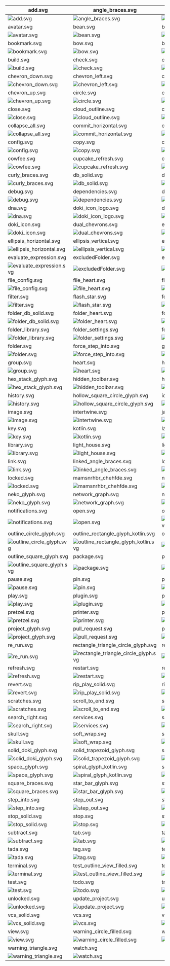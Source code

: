| add.svg                                                                | angle_braces.svg                                                                             | arrow_right.svg                                                                     |
| ---------------------------------------------------------------------- | -------------------------------------------------------------------------------------------- | ----------------------------------------------------------------------------------- |
| ![add.svg](./icons/exported/add.svg)                                   | ![angle_braces.svg](./icons/exported/angle_braces.svg)                                       | ![arrow_right.svg](./icons/exported/arrow_right.svg)                                |
| avatar.svg                                                             | bean.svg                                                                                     | boat.svg                                                                            |
| ![avatar.svg](./icons/exported/avatar.svg)                             | ![bean.svg](./icons/exported/bean.svg)                                                       | ![boat.svg](./icons/exported/boat.svg)                                              |
| bookmark.svg                                                           | bow.svg                                                                                      | breakpoint.svg                                                                      |
| ![bookmark.svg](./icons/exported/bookmark.svg)                         | ![bow.svg](./icons/exported/bow.svg)                                                         | ![breakpoint.svg](./icons/exported/breakpoint.svg)                                  |
| build.svg                                                              | check.svg                                                                                    | cherry.svg                                                                          |
| ![build.svg](./icons/exported/build.svg)                               | ![check.svg](./icons/exported/check.svg)                                                     | ![cherry.svg](./icons/exported/cherry.svg)                                          |
| chevron_down.svg                                                       | chevron_left.svg                                                                             | chevron_right.svg                                                                   |
| ![chevron_down.svg](./icons/exported/chevron_down.svg)                 | ![chevron_left.svg](./icons/exported/chevron_left.svg)                                       | ![chevron_right.svg](./icons/exported/chevron_right.svg)                            |
| chevron_up.svg                                                         | circle.svg                                                                                   | clear_text.svg                                                                      |
| ![chevron_up.svg](./icons/exported/chevron_up.svg)                     | ![circle.svg](./icons/exported/circle.svg)                                                   | ![clear_text.svg](./icons/exported/clear_text.svg)                                  |
| close.svg                                                              | cloud_outline.svg                                                                            | cloud.svg                                                                           |
| ![close.svg](./icons/exported/close.svg)                               | ![cloud_outline.svg](./icons/exported/cloud_outline.svg)                                     | ![cloud.svg](./icons/exported/cloud.svg)                                            |
| collapse_all.svg                                                       | commit_horizontal.svg                                                                        | commit_vertical.svg                                                                 |
| ![collapse_all.svg](./icons/exported/collapse_all.svg)                 | ![commit_horizontal.svg](./icons/exported/commit_horizontal.svg)                             | ![commit_vertical.svg](./icons/exported/commit_vertical.svg)                        |
| config.svg                                                             | copy.svg                                                                                     | coverage.svg                                                                        |
| ![config.svg](./icons/exported/config.svg)                             | ![copy.svg](./icons/exported/copy.svg)                                                       | ![coverage.svg](./icons/exported/coverage.svg)                                      |
| cowfee.svg                                                             | cupcake_refresh.svg                                                                          | cupcake.svg                                                                         |
| ![cowfee.svg](./icons/exported/cowfee.svg)                             | ![cupcake_refresh.svg](./icons/oneOffs/cupcake_refresh.svg)                                  | ![cupcake.svg](./icons/exported/cupcake.svg)                                        |
| curly_braces.svg                                                       | db_solid.svg                                                                                 | db.svg                                                                              |
| ![curly_braces.svg](./icons/exported/curly_braces.svg)                 | ![db_solid.svg](./icons/exported/db_solid.svg)                                               | ![db.svg](./icons/exported/db.svg)                                                  |
| debug.svg                                                              | dependencies.svg                                                                             | disabled_breakpoint.svg                                                             |
| ![debug.svg](./icons/exported/debug.svg)                               | ![dependencies.svg](./icons/exported/dependencies.svg)                                       | ![disabled_breakpoint.svg](./icons/exported/disabled_breakpoint.svg)                |
| dna.svg                                                                | doki_icon_logo.svg                                                                           | doki_icon_settings.svg                                                              |
| ![dna.svg](./icons/exported/dna.svg)                                   | ![doki_icon_logo.svg](./icons/exported/doki_icon_logo.svg)                                   | ![doki_icon_settings.svg](./icons/oneOffs/doki_icon_settings.svg)                   |
| doki_icon.svg                                                          | dual_chevrons.svg                                                                            | edit.svg                                                                            |
| ![doki_icon.svg](./icons/exported/doki_icon.svg)                       | ![dual_chevrons.svg](./icons/exported/dual_chevrons.svg)                                     | ![edit.svg](./icons/exported/edit.svg)                                              |
| ellipsis_horizontal.svg                                                | ellipsis_vertical.svg                                                                        | error_circle.svg                                                                    |
| ![ellipsis_horizontal.svg](./icons/exported/ellipsis_horizontal.svg)   | ![ellipsis_vertical.svg](./icons/exported/ellipsis_vertical.svg)                             | ![error_circle.svg](./icons/exported/error_circle.svg)                              |
| evaluate_expression.svg                                                | excludedFolder.svg                                                                           | expand_all.svg                                                                      |
| ![evaluate_expression.svg](./icons/exported/evaluate_expression.svg)   | ![excludedFolder.svg](./icons/oneOffs/excludedFolder.svg)                                    | ![expand_all.svg](./icons/exported/expand_all.svg)                                  |
| file_config.svg                                                        | file_heart.svg                                                                               | file.svg                                                                            |
| ![file_config.svg](./icons/oneOffs/file_config.svg)                    | ![file_heart.svg](./icons/oneOffs/file_heart.svg)                                            | ![file.svg](./icons/exported/file.svg)                                              |
| filter.svg                                                             | flash_star.svg                                                                               | folder_cowfee.svg                                                                   |
| ![filter.svg](./icons/exported/filter.svg)                             | ![flash_star.svg](./icons/exported/flash_star.svg)                                           | ![folder_cowfee.svg](./icons/oneOffs/folder_cowfee.svg)                             |
| folder_db_solid.svg                                                    | folder_heart.svg                                                                             | folder_hex_stack_glyph.svg                                                          |
| ![folder_db_solid.svg](./icons/oneOffs/folder_db_solid.svg)            | ![folder_heart.svg](./icons/oneOffs/folder_heart.svg)                                        | ![folder_hex_stack_glyph.svg](./icons/oneOffs/folder_hex_stack_glyph.svg)           |
| folder_library.svg                                                     | folder_settings.svg                                                                          | folder_test.svg                                                                     |
| ![folder_library.svg](./icons/oneOffs/folder_library.svg)              | ![folder_settings.svg](./icons/oneOffs/folder_settings.svg)                                  | ![folder_test.svg](./icons/oneOffs/folder_test.svg)                                 |
| folder.svg                                                             | force_step_into.svg                                                                          | game_kun.svg                                                                        |
| ![folder.svg](./icons/exported/folder.svg)                             | ![force_step_into.svg](./icons/exported/force_step_into.svg)                                 | ![game_kun.svg](./icons/exported/game_kun.svg)                                      |
| group.svg                                                              | heart.svg                                                                                    | help.svg                                                                            |
| ![group.svg](./icons/exported/group.svg)                               | ![heart.svg](./icons/exported/heart.svg)                                                     | ![help.svg](./icons/exported/help.svg)                                              |
| hex_stack_glyph.svg                                                    | hidden_toolbar.svg                                                                           | hide.svg                                                                            |
| ![hex_stack_glyph.svg](./icons/exported/hex_stack_glyph.svg)           | ![hidden_toolbar.svg](./icons/exported/hidden_toolbar.svg)                                   | ![hide.svg](./icons/exported/hide.svg)                                              |
| history.svg                                                            | hollow_square_circle_glyph.svg                                                               | ice_cream.svg                                                                       |
| ![history.svg](./icons/exported/history.svg)                           | ![hollow_square_circle_glyph.svg](./icons/exported/hollow_square_circle_glyph.svg)           | ![ice_cream.svg](./icons/exported/ice_cream.svg)                                    |
| image.svg                                                              | intertwine.svg                                                                               | jar.svg                                                                             |
| ![image.svg](./icons/exported/image.svg)                               | ![intertwine.svg](./icons/exported/intertwine.svg)                                           | ![jar.svg](./icons/exported/jar.svg)                                                |
| key.svg                                                                | kotlin.svg                                                                                   | layout.svg                                                                          |
| ![key.svg](./icons/exported/key.svg)                                   | ![kotlin.svg](./icons/exported/kotlin.svg)                                                   | ![layout.svg](./icons/exported/layout.svg)                                          |
| library.svg                                                            | light_house.svg                                                                              | lightning_bolt.svg                                                                  |
| ![library.svg](./icons/exported/library.svg)                           | ![light_house.svg](./icons/exported/light_house.svg)                                         | ![lightning_bolt.svg](./icons/exported/lightning_bolt.svg)                          |
| link.svg                                                               | linked_angle_braces.svg                                                                      | locate.svg                                                                          |
| ![link.svg](./icons/exported/link.svg)                                 | ![linked_angle_braces.svg](./icons/exported/linked_angle_braces.svg)                         | ![locate.svg](./icons/exported/locate.svg)                                          |
| locked.svg                                                             | mamsnrhbr_chehfde.svg                                                                        | neko_glyph_kotlin.svg                                                               |
| ![locked.svg](./icons/exported/locked.svg)                             | ![mamsnrhbr_chehfde.svg](./icons/exported/mamsnrhbr_chehfde.svg)                             | ![neko_glyph_kotlin.svg](./icons/oneOffs/neko_glyph_kotlin.svg)                     |
| neko_glyph.svg                                                         | network_graph.svg                                                                            | notifications_heart.svg                                                             |
| ![neko_glyph.svg](./icons/exported/neko_glyph.svg)                     | ![network_graph.svg](./icons/exported/network_graph.svg)                                     | ![notifications_heart.svg](./icons/oneOffs/notifications_heart.svg)                 |
| notifications.svg                                                      | open.svg                                                                                     | outline_circle_glyph_kotlin.svg                                                     |
| ![notifications.svg](./icons/exported/notifications.svg)               | ![open.svg](./icons/exported/open.svg)                                                       | ![outline_circle_glyph_kotlin.svg](./icons/oneOffs/outline_circle_glyph_kotlin.svg) |
| outline_circle_glyph.svg                                               | outline_rectangle_glyph_kotlin.svg                                                           | outline_rectangle_glyph.svg                                                         |
| ![outline_circle_glyph.svg](./icons/exported/outline_circle_glyph.svg) | ![outline_rectangle_glyph_kotlin.svg](./icons/oneOffs/outline_rectangle_glyph_kotlin.svg)    | ![outline_rectangle_glyph.svg](./icons/exported/outline_rectangle_glyph.svg)        |
| outline_square_glyph.svg                                               | package.svg                                                                                  | partial_hex_glyph.svg                                                               |
| ![outline_square_glyph.svg](./icons/exported/outline_square_glyph.svg) | ![package.svg](./icons/oneOffs/package.svg)                                                  | ![partial_hex_glyph.svg](./icons/exported/partial_hex_glyph.svg)                    |
| pause.svg                                                              | pin.svg                                                                                      | play_solid.svg                                                                      |
| ![pause.svg](./icons/exported/pause.svg)                               | ![pin.svg](./icons/exported/pin.svg)                                                         | ![play_solid.svg](./icons/exported/play_solid.svg)                                  |
| play.svg                                                               | plugin.svg                                                                                   | pretzel_refresh.svg                                                                 |
| ![play.svg](./icons/exported/play.svg)                                 | ![plugin.svg](./icons/exported/plugin.svg)                                                   | ![pretzel_refresh.svg](./icons/oneOffs/pretzel_refresh.svg)                         |
| pretzel.svg                                                            | printer.svg                                                                                  | profile.svg                                                                         |
| ![pretzel.svg](./icons/exported/pretzel.svg)                           | ![printer.svg](./icons/exported/printer.svg)                                                 | ![profile.svg](./icons/exported/profile.svg)                                        |
| project_glyph.svg                                                      | pull_request.svg                                                                             | push_changes.svg                                                                    |
| ![project_glyph.svg](./icons/exported/project_glyph.svg)               | ![pull_request.svg](./icons/exported/pull_request.svg)                                       | ![push_changes.svg](./icons/exported/push_changes.svg)                              |
| re_run.svg                                                             | rectangle_triangle_circle_glyph.svg                                                          | recursion.svg                                                                       |
| ![re_run.svg](./icons/exported/re_run.svg)                             | ![rectangle_triangle_circle_glyph.svg](./icons/exported/rectangle_triangle_circle_glyph.svg) | ![recursion.svg](./icons/exported/recursion.svg)                                    |
| refresh.svg                                                            | restart.svg                                                                                  | resume.svg                                                                          |
| ![refresh.svg](./icons/exported/refresh.svg)                           | ![restart.svg](./icons/exported/restart.svg)                                                 | ![resume.svg](./icons/exported/resume.svg)                                          |
| revert.svg                                                             | rip_play_solid.svg                                                                           | rip.svg                                                                             |
| ![revert.svg](./icons/exported/revert.svg)                             | ![rip_play_solid.svg](./icons/oneOffs/rip_play_solid.svg)                                    | ![rip.svg](./icons/exported/rip.svg)                                                |
| scratches.svg                                                          | scroll_to_end.svg                                                                            | search_left.svg                                                                     |
| ![scratches.svg](./icons/exported/scratches.svg)                       | ![scroll_to_end.svg](./icons/exported/scroll_to_end.svg)                                     | ![search_left.svg](./icons/exported/search_left.svg)                                |
| search_right.svg                                                       | services.svg                                                                                 | settings.svg                                                                        |
| ![search_right.svg](./icons/exported/search_right.svg)                 | ![services.svg](./icons/exported/services.svg)                                               | ![settings.svg](./icons/exported/settings.svg)                                      |
| skull.svg                                                              | soft_wrap.svg                                                                                | solid_doki_glyph_kotlin.svg                                                         |
| ![skull.svg](./icons/exported/skull.svg)                               | ![soft_wrap.svg](./icons/exported/soft_wrap.svg)                                             | ![solid_doki_glyph_kotlin.svg](./icons/oneOffs/solid_doki_glyph_kotlin.svg)         |
| solid_doki_glyph.svg                                                   | solid_trapezoid_glyph.svg                                                                    | solid_triangle_glyph.svg                                                            |
| ![solid_doki_glyph.svg](./icons/exported/solid_doki_glyph.svg)         | ![solid_trapezoid_glyph.svg](./icons/exported/solid_trapezoid_glyph.svg)                     | ![solid_triangle_glyph.svg](./icons/exported/solid_triangle_glyph.svg)              |
| space_glyph.svg                                                        | spiral_glyph_kotlin.svg                                                                      | spiral_glyph.svg                                                                    |
| ![space_glyph.svg](./icons/exported/space_glyph.svg)                   | ![spiral_glyph_kotlin.svg](./icons/oneOffs/spiral_glyph_kotlin.svg)                          | ![spiral_glyph.svg](./icons/exported/spiral_glyph.svg)                              |
| square_braces.svg                                                      | star_bar_glyph.svg                                                                           | star.svg                                                                            |
| ![square_braces.svg](./icons/exported/square_braces.svg)               | ![star_bar_glyph.svg](./icons/exported/star_bar_glyph.svg)                                   | ![star.svg](./icons/exported/star.svg)                                              |
| step_into.svg                                                          | step_out.svg                                                                                 | step_over.svg                                                                       |
| ![step_into.svg](./icons/exported/step_into.svg)                       | ![step_out.svg](./icons/exported/step_out.svg)                                               | ![step_over.svg](./icons/exported/step_over.svg)                                    |
| stop_solid.svg                                                         | stop.svg                                                                                     | structure.svg                                                                       |
| ![stop_solid.svg](./icons/exported/stop_solid.svg)                     | ![stop.svg](./icons/exported/stop.svg)                                                       | ![structure.svg](./icons/exported/structure.svg)                                    |
| subtract.svg                                                           | tab.svg                                                                                      | tada_view_filled.svg                                                                |
| ![subtract.svg](./icons/exported/subtract.svg)                         | ![tab.svg](./icons/exported/tab.svg)                                                         | ![tada_view_filled.svg](./icons/oneOffs/tada_view_filled.svg)                       |
| tada.svg                                                               | tag.svg                                                                                      | terminal_solid.svg                                                                  |
| ![tada.svg](./icons/exported/tada.svg)                                 | ![tag.svg](./icons/exported/tag.svg)                                                         | ![terminal_solid.svg](./icons/exported/terminal_solid.svg)                          |
| terminal.svg                                                           | test_outline_view_filled.svg                                                                 | test_outline.svg                                                                    |
| ![terminal.svg](./icons/exported/terminal.svg)                         | ![test_outline_view_filled.svg](./icons/oneOffs/test_outline_view_filled.svg)                | ![test_outline.svg](./icons/exported/test_outline.svg)                              |
| test.svg                                                               | todo.svg                                                                                     | trash.svg                                                                           |
| ![test.svg](./icons/exported/test.svg)                                 | ![todo.svg](./icons/exported/todo.svg)                                                       | ![trash.svg](./icons/exported/trash.svg)                                            |
| unlocked.svg                                                           | update_project.svg                                                                           | update.svg                                                                          |
| ![unlocked.svg](./icons/exported/unlocked.svg)                         | ![update_project.svg](./icons/exported/update_project.svg)                                   | ![update.svg](./icons/exported/update.svg)                                          |
| vcs_solid.svg                                                          | vcs.svg                                                                                      | view_filled.svg                                                                     |
| ![vcs_solid.svg](./icons/exported/vcs_solid.svg)                       | ![vcs.svg](./icons/exported/vcs.svg)                                                         | ![view_filled.svg](./icons/exported/view_filled.svg)                                |
| view.svg                                                               | warning_circle_filled.svg                                                                    | warning_circle.svg                                                                  |
| ![view.svg](./icons/exported/view.svg)                                 | ![warning_circle_filled.svg](./icons/exported/warning_circle_filled.svg)                     | ![warning_circle.svg](./icons/exported/warning_circle.svg)                          |
| warning_triangle.svg                                                   | watch.svg                                                                                    |                                                                                     |
| ![warning_triangle.svg](./icons/exported/warning_triangle.svg)         | ![watch.svg](./icons/exported/watch.svg)                                                     |                                                                                     |